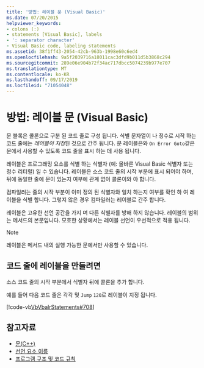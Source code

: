 ```yaml
---
title: '방법: 레이블 문 (Visual Basic)'
ms.date: 07/20/2015
helpviewer_keywords:
- colons (:)
- statements [Visual Basic], labels
- ': separator character'
- Visual Basic code, labeling statements
ms.assetid: 38f1ff43-2054-42cb-963b-1998e60c6ed4
ms.openlocfilehash: 9a5f2039716a18011cac3dfd9b011d5b3868c294
ms.sourcegitcommit: 289e06e904b72f34ac717dbcc5074239b977e707
ms.translationtype: MT
ms.contentlocale: ko-KR
ms.lasthandoff: 09/17/2019
ms.locfileid: "71054048"
---
```

# <a name="how-to-label-statements-visual-basic"></a>방법: 레이블 문 (Visual Basic)

문 블록은 콜론으로 구분 된 코드 줄로 구성 됩니다. 식별 문자열이 나 정수로 시작 하는 코드 줄에는 *레이블이 지정*된 것으로 간주 됩니다. 문 레이블은와 `On Error Goto`같은 문에서 사용할 수 있도록 코드 줄을 표시 하는 데 사용 됩니다.

레이블은 프로그래밍 요소를 식별 하는 식별자 (예: 올바른 Visual Basic 식별자 또는 정수 리터럴) 일 수 있습니다. 레이블은 소스 코드 줄의 시작 부분에 표시 되어야 하며, 뒤에 동일한 줄에 문이 있는지 여부에 관계 없이 콜론이와 야 합니다.

컴파일러는 줄의 시작 부분이 이미 정의 된 식별자와 일치 하는지 여부를 확인 하 여 레이블을 식별 합니다. 그렇지 않은 경우 컴파일러는 레이블로 간주 합니다.

레이블은 고유한 선언 공간을 가지 며 다른 식별자를 방해 하지 않습니다. 레이블의 범위는 메서드의 본문입니다. 모호한 상황에서는 레이블 선언이 우선적으로 적용 됩니다.

> [!NOTE]
> 레이블은 메서드 내의 실행 가능한 문에서만 사용할 수 있습니다.

## <a name="to-label-a-line-of-code"></a>코드 줄에 레이블을 만들려면

소스 코드 줄의 시작 부분에서 식별자 뒤에 콜론을 추가 합니다.

예를 들어 다음 코드 줄은 각각 및 `Jump` `120`로 레이블이 지정 됩니다.

[!code-vb[VbVbalrStatements#708](~/samples/snippets/visualbasic/VS_Snippets_VBCSharp/VbVbalrStatements/VB/Class1.vb#708)]

## <a name="see-also"></a>참고자료

- [문(C++)](../../../visual-basic/programming-guide/language-features/statements.md)
- [선언 요소 이름](../../../visual-basic/programming-guide/language-features/declared-elements/declared-element-names.md)
- [프로그램 구조 및 코드 규칙](../../../visual-basic/programming-guide/program-structure/program-structure-and-code-conventions.md)
